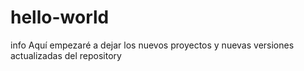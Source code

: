 # hello-world
info
Aquí empezaré a dejar los nuevos proyectos y nuevas versiones actualizadas del repository
